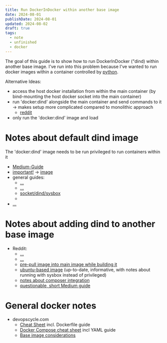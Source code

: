 ```yaml
---
title: Run DockerInDocker within another base image
date: 2024-08-01
publishDate: 2024-08-01
updated: 2024-08-02
draft: true
tags:
  - note
  - unfinished
  - docker
---
```

 
The goal of this guide is to show how to run DockerInDocker ("dind) within another base image. 
I've run into this problem because I've wanted to run docker images within a container controlled by [python](https://github.com/docker/docker-py).

Alternative Ideas:
- access the host docker installation from within the main container (by bind-mounting the host docker socket into the main container)
- run 'docker:dind' alongside the main container and send commands to it -> makes setup more complicated compared to monolithic approach
	- [reddit](https://www.reddit.com/r/docker/comments/12vsf4a/what_is_the_preferred_way_to_send_a_command_from/)
- only run the 'docker:dind' image and load

# Notes about default dind image

The 'docker:dind' image needs to be run privileged to run containers within it

- [Medium-Guide](https://medium.com/@gopesh3652/running-docker-in-docker-dind-a-comprehensive-guide-1fe2e328020)
- [important!](https://jpetazzo.github.io/2015/09/03/do-not-use-docker-in-docker-for-ci/) -> [image](https://hub.docker.com/r/jpetazzo/dind)
- general guides: 
	- [...](https://shisho.dev/blog/posts/docker-in-docker/)
	- [...](https://devopscube.com/run-docker-in-docker/)
	- [socket/dind/sysbox](https://kodekloud.com/blog/run-docker-in-docker-container/#3-using-nestybox-sysbox-runtime)
	- 
- [...](https://engineering.99x.io/docker-in-docker-dind-41df61550b6f)

# Notes about adding dind to another base image

- Reddit:
	- [...](https://stackoverflow.com/questions/76667955/how-to-add-docker-dind-to-an-image-with-a-base)
	- [...](https://stackoverflow.com/questions/38602212/non-alpine-dind-docker-image)
	- [pre-pull image into main image while building it](https://stackoverflow.com/questions/58749344/pre-pull-images-in-docker-in-docker-dind)
	- [ubuntu-based image](https://github.com/cruizba/ubuntu-dind) (up-to-date, informative, with notes about running with sysbox instead of privileged)
	- [notes about composer integration](https://forum.gitlab.com/t/how-can-i-use-dind-inside-an-image-that-im-building/51830)
	- [questionable, short Medium guide](https://engineering.99x.io/docker-in-docker-dind-41df61550b6f)

# General docker notes

- devopscycle.com
	- [Cheat Sheet](https://devopscycle.com/blog/the-ultimate-docker-cheat-sheet/) incl. Dockerfile guide
	- [Docker Compose cheat sheet](https://devopscycle.com/blog/the-ultimate-docker-compose-cheat-sheet/) incl YAML guide
	- [Base image considerations](https://devopscycle.com/blog/how-do-you-choose-a-docker-base-image/)